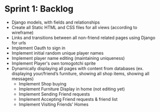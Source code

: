 # Sprint 1: Backlog
* Django models, with fields and relationships
* Create all Static HTML and CSS files for all views (according to wireframe)
* Links and transitions between all non-friend related pages using Django for urls
* Implement Oauth to sign in
* Implement initial random unique player names 
* Implement player name editing (maintaining uniqueness)
* Implement Player's own tomogotchi sprite
* Dynamically displaying all pages with content from databases
(ex. displaying your/friend’s furniture, showing all shop items, showing all messages)
    * Implement Shop buying
    * Implement Furniture Display in home (not editing yet)
    * Implement Sending Friend requests
    * Implement Accepting Friend requests & friend list
    * Implement Visiting Friends' Homes

